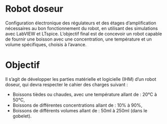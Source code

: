 # Robot doseur
Configuration électronique des régulateurs et des étages d’amplification nécessaires au bon fonctionnement du robot, en utilisant des simulations avec LabVIEW et LTspice. L’objectif final est de concevoir un robot capable de fournir une boisson avec une concentration, une température et un volume spécifiques, choisis à l’avance.

# Objectif

Il s’agit de développer les parties matérielle et logicielle (IHM) d’un robot doseur, qui devra respecter le cahier des charges suivant :
- Boissons tièdes ou chaudes, avec une température allant de : 20°C à 50°C,
- Boissons de différentes concentrations allant de : 10% à 90%,
- Boissons de différents volumes allant de : 50ml à 250ml (dans le gobelet).
